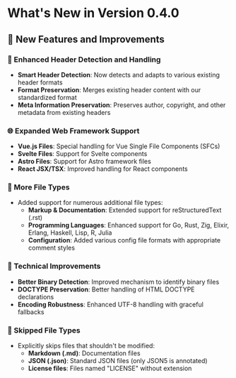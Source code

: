 # What's New in Version 0.4.0

## 🌟 New Features and Improvements

### 🔄 Enhanced Header Detection and Handling

- **Smart Header Detection**: Now detects and adapts to various existing header formats
- **Format Preservation**: Merges existing header content with our standardized format
- **Meta Information Preservation**: Preserves author, copyright, and other metadata from existing headers

### 🌐 Expanded Web Framework Support

- **Vue.js Files**: Special handling for Vue Single File Components (SFCs)
- **Svelte Files**: Support for Svelte components
- **Astro Files**: Support for Astro framework files
- **React JSX/TSX**: Improved handling for React components

### 🧩 More File Types

- Added support for numerous additional file types:
  - **Markup & Documentation**: Extended support for reStructuredText (.rst)
  - **Programming Languages**: Enhanced support for Go, Rust, Zig, Elixir, Erlang, Haskell, Lisp, R, Julia
  - **Configuration**: Added various config file formats with appropriate comment styles

### 🔧 Technical Improvements

- **Better Binary Detection**: Improved mechanism to identify binary files
- **DOCTYPE Preservation**: Better handling of HTML DOCTYPE declarations
- **Encoding Robustness**: Enhanced UTF-8 handling with graceful fallbacks

### 🚫 Skipped File Types

- Explicitly skips files that shouldn't be modified:
  - **Markdown (.md)**: Documentation files
  - **JSON (.json)**: Standard JSON files (only JSON5 is annotated)
  - **License files**: Files named "LICENSE" without extension
